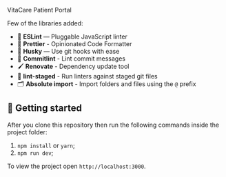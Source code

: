 VitaCare Patient Portal

Few of the libraries added:

- 📏 **ESLint** — Pluggable JavaScript linter
- 💖 **Prettier** - Opinionated Code Formatter
- 🐶 **Husky** — Use git hooks with ease
- 🚓 **Commitlint** - Lint commit messages
- 🖌 **Renovate** - Dependency update tool
- 🚫 **lint-staged** - Run linters against staged git files
- 🗂 **Absolute import** - Import folders and files using the `@` prefix

## 🚀 Getting started

After you clone this repository then run the following commands inside the project folder:

1. `npm install` or `yarn`;
2. `npm run dev`;

To view the project open `http://localhost:3000`.

